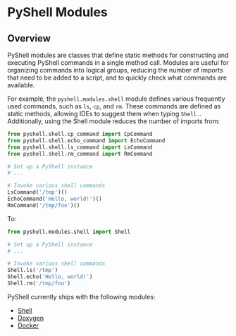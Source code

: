 # PyShell Modules
## Overview
PyShell modules are classes that define static methods for constructing and
executing PyShell commands in a single method call. Modules are useful for
organizing commands into logical groups, reducing the number of imports that
need to be added to a script, and to quickly check what commands are available.

For example, the `pyshell.modules.shell` module defines various frequently used
commands, such as `ls`, `cp`, and `rm`. These commands are defined as static
methods, allowing IDEs to suggest them when typing `Shell.`. Additionally, using
the Shell module reduces the number of imports from:
```py
from pyshell.shell.cp_command import CpCommand
from pyshell.shell.echo_command import EchoCommand
from pyshell.shell.ls_command import LsCommand
from pyshell.shell.rm_command import RmCommand

# Set up a PyShell instance
# ...

# Invoke various shell commands
LsCommand('/tmp')()
EchoCommand('Hello, world!')()
RmCommand('/tmp/foo')()
```
To:
```py
from pyshell.modules.shell import Shell

# Set up a PyShell instance
# ...

# Invoke various shell commands
Shell.ls('/tmp')
Shell.echo('Hello, world!')
Shell.rm('/tmp/foo')
```

PyShell currently ships with the following modules:

* [Shell](https://pyshell.dev/doxygen/classpyshell_1_1modules_1_1shell_1_1Shell.html)
* [Doxygen](https://pyshell.dev/doxygen/classpyshell_1_1modules_1_1doxygen_1_1Doxygen.html)
* [Docker](https://pyshell.dev/doxygen/classpyshell_1_1modules_1_1docker_1_1Docker.html)
